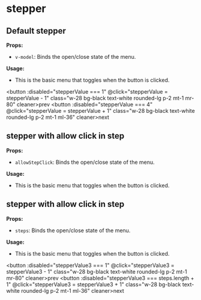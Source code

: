 # stepper
<script setup>
import { ref } from 'vue'
const steps =  ref([
            { label: "authentication", icon: "mdiCheck" },
            { label: "Pre payment", icon: "mdiCloudCheckVariantOutline" },
            { label: "payment", icon: "mdiCloudCheckVariantOutline" },
            { label: "Final approval", icon: "mdiCheckDecagramOutline" }
        ]);
const stepperValue = ref(1);
const stepperValue2 = ref(1);
const stepperValue3 = ref(1);
</script>

## Default stepper

**Props:**

- `v-model`: Binds the open/close state of the menu.

**Usage:**

- This is the basic menu that toggles when the button is clicked.

<Stepper v-model="stepperValue" ></Stepper>
<button :disabled="stepperValue === 1"  @click="stepperValue = stepperValue - 1" class="w-28 bg-black text-white rounded-lg p-2 mt-1 mr-80" cleaner>prev</button>
<button :disabled="stepperValue === 4" @click="stepperValue = stepperValue + 1" class="w-28 bg-black text-white rounded-lg p-2 mt-1 ml-36" cleaner>next</button>



## stepper with allow click in step 

**Props:**

- `allowStepClick`: Binds the open/close state of the menu.

**Usage:**

- This is the basic menu that toggles when the button is clicked.

<Stepper v-model="stepperValue2" allowStepClick></Stepper>

## stepper with allow click in step 

**Props:**

- `steps`: Binds the open/close state of the menu.

**Usage:**

- This is the basic menu that toggles when the button is clicked.

<Stepper v-model="stepperValue3" :steps="steps"></Stepper>
<button :disabled="stepperValue3 === 1" @click="stepperValue3 = stepperValue3 - 1" class="w-28 bg-black text-white rounded-lg p-2 mt-1 mr-80" cleaner>prev</button>
<button :disabled="stepperValue3 === steps.length + 1" @click="stepperValue3 = stepperValue3 + 1" class="w-28 bg-black text-white rounded-lg p-2 mt-1 ml-36" cleaner>next</button>